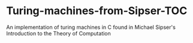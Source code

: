 # Turing-machines-from-Sipser-TOC
An implementation of turing machines in C found in Michael Sipser's Introduction to the Theory of Computation
